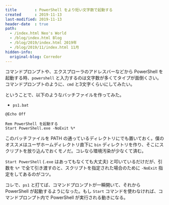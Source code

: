 ```yaml
---
title        : PowerShell をより短い文字数で起動する
created      : 2019-11-13
last-modified: 2019-11-13
header-date  : true
path:
  - /index.html Neo's World
  - /blog/index.html Blog
  - /blog/2019/index.html 2019年
  - /blog/2019/11/index.html 11月
hidden-info:
  original-blog: Corredor
---
```


コマンドプロンプトや、エクスプローラのアドレスバーなどから PowerShell を起動する時、`powershell` と入力するのは文字数が多くてタイプが面倒くさい。コマンドプロンプトのように、`cmd` と3文字くらいにしてみたい。

ということで、以下のようなバッチファイルを作ってみた。

- `ps1.bat`

```dosbatch
@Echo Off

Rem PowerShell を起動する
Start PowerShell.exe -NoExit %*
```

このバッチファイルを PATH の通っているディレクトリにでも置いておく。僕のオススメはユーザホームディレクトリ直下に `bin` ディレクトリを作り、そこにスクリプトを放り込んでおくモノだ。コレなら環境汚染が少なくて済む。

`Start PowerShell` (`.exe` はあってもなくても大丈夫) と叩いているだけだが、引数を `%*` で全て引き渡すのと、スクリプトを指定された場合のために `-NoExit` 指定をしてあるのがコツ。

コレで、`ps1` と打てば、コマンドプロンプトが一瞬開いて、それから PowerShell が起動するようになった。もし `Start` コマンドを使わなければ、コマンドプロンプト内で PowerShell が実行される動きになる。
